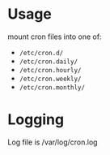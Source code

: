 # Usage

mount cron files into one of:
- `/etc/cron.d/`
- `/etc/cron.daily/`
- `/etc/cron.hourly/`
- `/etc/cron.weekly/`
- `/etc/cron.monthly/`

# Logging

Log file is /var/log/cron.log
